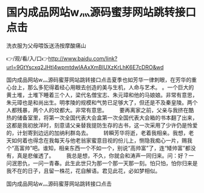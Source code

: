 # 国内成品网站w灬源码蜜芽网站跳转接口点击
洗衣服为父母喂饭送汤按摩酸痛山

👉/观/看/入/口👉http://www.baidu.com/link?url=9GtYscxq2JHtl4wpmtdwIAAxXmBlUXzKrLhK6E7cDRO&wd

国内成品网站w灬源码蜜芽网站跳转接口点击夏季也如芳华一律刺眼，在芳华的重心台上，那么多犯得着经心用眼去创造的美与生机，人命与艺术。
。一个巨大的黄土堆，土堆下睡着三个人，梁代名僧宝志、朱元璋和他的马娘娘。非常有意思，朱元璋也是和尚出生。明孝陵的规模和气势已足够大了，但还是不及秦皇陵。两个人都残暴，两个人的坟都大。非常有意思。
　　要再离家之前，父亲与我挤在酷热的储备室里，将第一次全国代表大会盒第一次全国代表大会箱的书本翻了出来，这都是我初放洋时，刻意请父亲替我提防生存的古书，这一次采用了少许仍是怜爱的，计划寄到边远的加纳利群岛去。
　　转瞬芳华将逝，老着我相亲。我想，老天如何着也得念在我每天与他老翁家蜜意目视的份儿上，恻隐我痴心一片，赐我个“高富帅”吧。谁知，相亲东西一个不如一个，别说“高帅富”了，连“矮帅富”都没有，真是悲催透了。
　　我总是想，不久，你就会和涛声一同归来。问：好？一问泯恩仇，一问一青春。此生此世只为那一个那一天那一刻。怕只怕，怕你归来是我不在的日子，且留一株花，花自解语。君见此花，必如梦相似。

国内成品网站w灬源码蜜芽网站跳转接口点击

